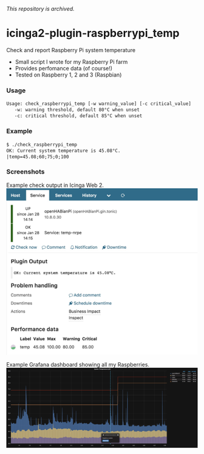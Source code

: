 *This repository is archived.*

# icinga2-plugin-raspberrypi_temp
Check and report Raspberry Pi system temperature

* Small script I wrote for my Raspberry Pi farm
* Provides perfomance data (of course!)
* Tested on Raspberry 1, 2 and 3 (Raspbian)

### Usage
```
Usage: check_raspberrypi_temp [-w warning_value] [-c critical_value]
   -w: warning threshold, default 80°C when unset
   -c: critical threshold, default 85°C when unset
```

### Example
```
$ ./check_raspberrypi_temp
OK: Current system temperature is 45.08°C.
|temp=45.08;60;75;0;100
```

### Screenshots
Example check output in Icinga Web 2.
![Raspberry Temp in Icinga Web 2](img/raspberry_temp-IcingaWeb2.jpg)

Example Grafana dashboard showing all my Raspberries.
![Raspberry Temp in Grafana](img/raspberry_temp-Grafana.jpg)

